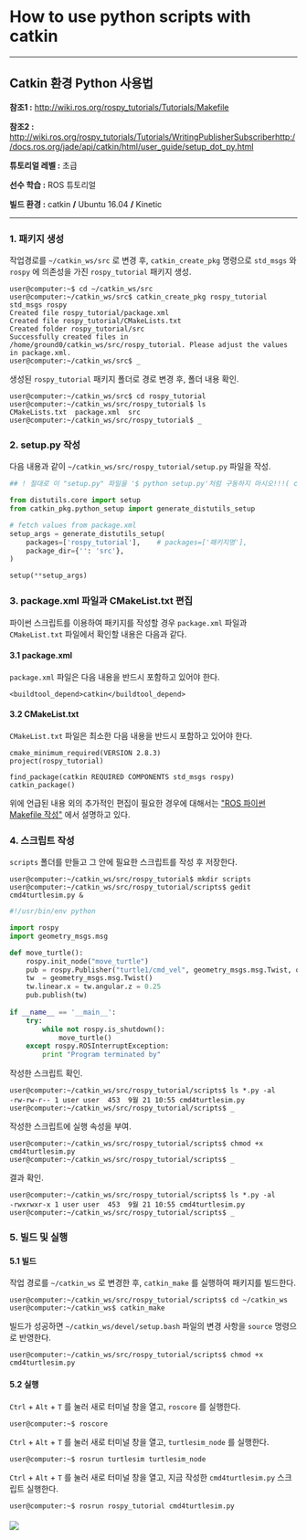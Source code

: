 # How to use python scripts with catkin 



---

## Catkin 환경 Python 사용법

**참조1 :**  <http://wiki.ros.org/rospy_tutorials/Tutorials/Makefile>

**참조2 :**  <http://wiki.ros.org/rospy_tutorials/Tutorials/WritingPublisherSubscriber>http://docs.ros.org/jade/api/catkin/html/user_guide/setup_dot_py.html

**튜토리얼 레벨 :**  초급

**선수 학습 :**  ROS 튜토리얼

**빌드 환경 :**  catkin **/** Ubuntu 16.04 **/** Kinetic

---



### 1. 패키지 생성

작업경로를 ```~/catkin_ws/src``` 로 변경 후,  ```catkin_create_pkg``` 명령으로  ```std_msgs``` 와 ```rospy``` 에 의존성을 가진 ```rospy_tutorial``` 패키지 생성.

```
user@computer:~$ cd ~/catkin_ws/src
user@computer:~/catkin_ws/src$ catkin_create_pkg rospy_tutorial std_msgs rospy
Created file rospy_tutorial/package.xml
Created file rospy_tutorial/CMakeLists.txt
Created folder rospy_tutorial/src
Successfully created files in /home/ground0/catkin_ws/src/rospy_tutorial. Please adjust the values in package.xml.
user@computer:~/catkin_ws/src$ _
```

생성된 ```rospy_tutorial``` 패키지 폴더로 경로 변경 후, 폴더 내용 확인.

```
user@computer:~/catkin_ws/src$ cd rospy_tutorial
user@computer:~/catkin_ws/src/rospy_tutorial$ ls
CMakeLists.txt  package.xml  src
user@computer:~/catkin_ws/src/rospy_tutorial$ _
```



### 2. setup.py 작성

다음 내용과 같이 ```~/catkin_ws/src/rospy_tutorial/setup.py``` 파일을 작성.

```python
## ! 절대로 이 "setup.py" 파일을 '$ python setup.py'처럼 구동하지 마시오!!!( catkin을 사용하시오!! )

from distutils.core import setup
from catkin_pkg.python_setup import generate_distutils_setup

# fetch values from package.xml
setup_args = generate_distutils_setup(
    packages=['rospy_tutorial'],	# packages=['패키지명'],
    package_dir={'': 'src'},
)

setup(**setup_args)
```



### 3. package.xml 파일과 CMakeList.txt 편집

파이썬 스크립트를 이용하여 패키지를 작성할 경우  ```package.xml``` 파일과 ```CMakeList.txt``` 파일에서 확인할 내용은 다음과 같다.

#### 3.1 package.xml

```package.xml``` 파일은 다음 내용을 반드시 포함하고 있어야 한다. 

```
<buildtool_depend>catkin</buildtool_depend>
```

#### 3.2 CMakeList.txt

```CMakeList.txt``` 파일은 최소한 다음 내용을 반드시 포함하고 있어야 한다. 

```
cmake_minimum_required(VERSION 2.8.3)
project(rospy_tutorial)

find_package(catkin REQUIRED COMPONENTS std_msgs rospy)
catkin_package()
```

위에 언급된 내용 외의 추가적인 편집이 필요한 경우에 대해서는 ["ROS 파이썬 Makefile 작성"](./rospy_5_WritingROS_pythonMakefile.md) 에서 설명하고 있다.



### 4. 스크립트 작성

```scripts``` 폴더를 만들고 그 안에 필요한 스크립트를 작성 후 저장한다.

```
user@computer:~/catkin_ws/src/rospy_tutorial$ mkdir scripts
user@computer:~/catkin_ws/src/rospy_tutorial/scripts$ gedit cmd4turtlesim.py &
```

```python
#!/usr/bin/env python

import rospy
import geometry_msgs.msg

def move_turtle():
    rospy.init_node("move_turtle")
    pub = rospy.Publisher("turtle1/cmd_vel", geometry_msgs.msg.Twist, queue_size=10)
    tw  = geometry_msgs.msg.Twist()
    tw.linear.x = tw.angular.z = 0.25
    pub.publish(tw)
   
if __name__ == '__main__':
    try:
        while not rospy.is_shutdown():
            move_turtle()
    except rospy.ROSInterruptException:
        print "Program terminated by"
```


작성한 스크립트 확인.

```
user@computer:~/catkin_ws/src/rospy_tutorial/scripts$ ls *.py -al
-rw-rw-r-- 1 user user  453  9월 21 10:55 cmd4turtlesim.py
user@computer:~/catkin_ws/src/rospy_tutorial/scripts$ _
```

작성한 스크립트에 실행 속성을 부여.

```
user@computer:~/catkin_ws/src/rospy_tutorial/scripts$ chmod +x cmd4turtlesim.py
user@computer:~/catkin_ws/src/rospy_tutorial/scripts$ _
```

결과 확인.

```
user@computer:~/catkin_ws/src/rospy_tutorial/scripts$ ls *.py -al
-rwxrwxr-x 1 user user  453  9월 21 10:55 cmd4turtlesim.py
user@computer:~/catkin_ws/src/rospy_tutorial/scripts$ _
```



### 5. 빌드 및 실행

#### 5.1 빌드

작업 경로를 ```~/catkin_ws``` 로 변경한 후, ```catkin_make``` 를 실행하여 패키지를 빌드한다. 

```
user@computer:~/catkin_ws/src/rospy_tutorial/scripts$ cd ~/catkin_ws
user@computer:~/catkin_ws$ catkin_make
```

빌드가 성공하면 ```~/catkin_ws/devel/setup.bash``` 파일의 변경 사항을 ```source``` 명령으로 반영한다.

```
user@computer:~/catkin_ws/src/rospy_tutorial/scripts$ chmod +x cmd4turtlesim.py
```

#### 5.2 실행

```Ctrl``` + ```Alt``` + ```T``` 를 눌러 새로 터미널 창을 열고,  ```roscore``` 를 실행한다.

```
user@computer:~$ roscore
```

```Ctrl``` + ```Alt``` + ```T``` 를 눌러 새로 터미널 창을 열고, ```turtlesim_node``` 를 실행한다.

```
user@computer:~$ rosrun turtlesim turtlesim_node
```

```Ctrl``` + ```Alt``` + ```T``` 를 눌러 새로 터미널 창을 열고, 지금 작성한 ```cmd4turtlesim.py``` 스크립트 실행한다.

```
user@computer:~$ rosrun rospy_tutorial cmd4turtlesim.py
```

#### ![](../img/cmd4turtlesim.png)